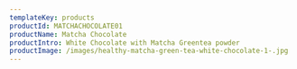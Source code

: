 ```yaml
---
templateKey: products
productId: MATCHACHOCOLATE01
productName: Matcha Chocolate
productIntro: White Chocolate with Matcha Greentea powder
productImage: /images/healthy-matcha-green-tea-white-chocolate-1-.jpg
---
```

